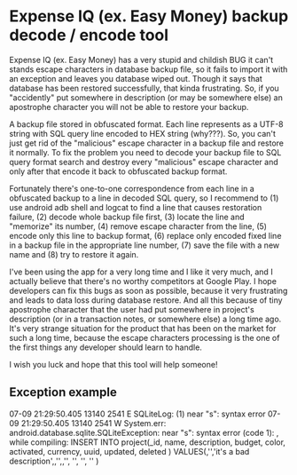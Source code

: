 # Expense IQ (ex. Easy Money) backup decode / encode tool

Expense IQ (ex. Easy Money) has a very stupid and childish BUG it can't stands escape characters in database backup file, so it fails to import it with an exception and leaves you database wiped out. Though it says that database has been restored successfully, that kinda frustrating. So,  if you "accidently" put somewhere in description (or may be somewhere else) an apostrophe character you will not be able to restore your backup.

A backup file stored in obfuscated format. Each line represents as a UTF-8 string with SQL query line encoded to HEX string (why???).
So, you can't just get rid of the "malicious" escape character in a backup file and restore it normally. To fix the problem you need to decode your backup file to SQL query format search and destroy every "malicious" escape character and only after that encode it back to obfuscated backup format.

Fortunately there's one-to-one correspondence from each line in a obfuscated backup to a line in decoded SQL query, so I recommend to (1) use android adb shell and logcat to find a line that causes restoration failure, (2) decode whole backup file first, (3) locate the line and "memorize" its number, (4) remove escape character from the line, (5) encode only this line to backup format, (6) replace only encoded fixed line in a backup file in the appropriate line number, (7) save the file with a new name and (8) try to restore it again.

I've been using the app for a very long time and I like it very much, and I actually believe that there's no worthy competitors at Google Play. I hope developers can fix this bugs as soon as possible, because it very frustrating and leads to data loss during database restore. And all this because of tiny apostrophe character that the user had put somewhere in project's description (or in a transaction notes, or somewhere else) a long time ago. It's very strange situation for the product that has been on the market for such a long time, because the escape characters processing is the one of the first things any developer should learn to handle.

I wish you luck and hope that this tool will help someone!

## Exception example
07-09 21:29:50.405 13140  2541 E SQLiteLog: (1) near "s": syntax error
07-09 21:29:50.405 13140  2541 W System.err: android.database.sqlite.SQLiteException: near "s": syntax error (code 1): , while compiling: INSERT INTO project(_id, name, description, budget, color, activated, currency, uuid, updated, deleted ) VALUES(<id>,'<name>','it's a bad description',<budget>,'<color>',<activated>,'<currency>', '<uuid>', '<updated>', '<deleted>' )
